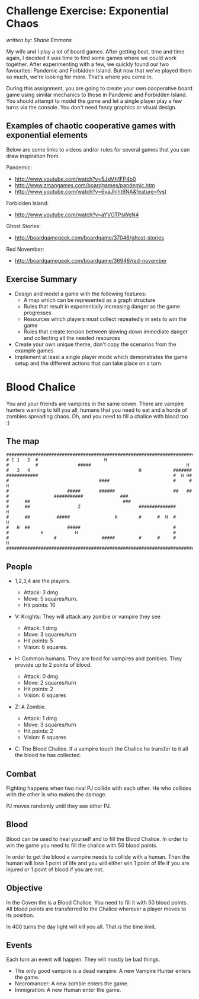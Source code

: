 Challenge Exercise: Exponential Chaos
=====================================

_written by: Shane Emmons_

My wife and I play a lot of board games. After getting beat, time and time
again, I decided it was time to find some games where we could work together.
After experimenting with a few, we quickly found our two favourites: Pandemic
and Forbidden Island. But now that we've played them so much, we're looking for
more. That's where you come in. 

During this assignment, you are going to create
your own cooperative board game using similar mechanics to those in Pandemic
and Forbidden Island. You should attempt to model the game and let a single
player play a few turns via the console. You don't need fancy graphics or
visual design.

## Examples of chaotic cooperative games with exponential elements

Below are some links to videos and/or rules for several games that you can draw
inspiration from.

Pandemic:

- http://www.youtube.com/watch?v=5JxMh1FP4b0
- http://www.zmangames.com/boardgames/pandemic.htm
- http://www.youtube.com/watch?v=6vaJhiht8NA&feature=fvst

Forbidden Island:

- http://www.youtube.com/watch?v=aYVOTPsWeN4

Ghost Stories: 

- http://boardgamegeek.com/boardgame/37046/ghost-stories

Red November: 

- http://boardgamegeek.com/boardgame/36946/red-november

## Exercise Summary

- Design and model a game with the following features:
  - A map which can be represented as a graph structure
  - Rules that result in exponentially increasing danger as the game progresses
  - Resources which players must collect repeatedly in sets to win the game
  - Rules that create tension between slowing down immediate danger and
    collecting all the needed resources
- Create your own unique theme, don't copy the scenarios from the example games
- Implement at least a single player mode which demonstrates the game setup and the
  different actions that can take place on a turn.

# Blood Chalice

You and your friends are vampires in the same coven. There are vampire hunters wanting to kill you all, humans that you need to eat and a horde of zombies spreading chaos. Oh, and you need to fill a chalice with blood too :)

## The map
              


	####################################################################################
	# C 1   2  #                         H
	#          #               #####                                    H
	#   3   4                                         H            #######
	############                                                   #  H H#
	#                                  ####                        #     #        H
	#                      #####       ######                      ##   ##
	#                 ###########              ###
	#      ##                                   ###
	#      ##                  Z                      ##############               H
	#      ##          #####                 K        #      #  H  #       H
	#   H  ##              #####                                   #
	#            H            H                 	               #
	#                 #                 #####         #      #     #              H
	####################################################################################
     
## People

* 1,2,3,4  are the players.  
	* Attack: 3 dmg	
	* Move: 5 squares/turn.
	* Hit points: 10
	
* V: Knights: They will attack any zombie or vampire they see
	* Attack: 1 dmg
	* Move: 3 squares/turn
	* Hit points: 5   
	* Vision: 6 squares.                         
	
* H: Common humans. They are food for vampires and zombies. They provide up to 2 points of blood.
	* Attack: 0 dmg
	* Move: 2 squares/turn
	* Hit points: 2
	* Vision: 6 squares
	
* Z: A Zombie.  
	* Attack: 1 dmg
	* Move: 3 squares/turn
	* Hit points: 2
	* Vision: 6 squares	
	
* C: The Blood Chalice. If a vampire touch the Chalice he transfer to it all the blood he has collected.    

## Combat

Fighting happens when two rival PJ collide with each other. He who collides with the other is who makes the damage.

PJ moves randomly until they see other PJ.

## Blood

Blood can be used to heal yourself and to fill the Blood Chalice. In order to win the game you need to fill the chalice with 50 blood points.                                                                                                   

In order to get the blood a vampire needs to collide with a human. Then the human will lose 1 point of life and you will either win 1 point of life if you are injured or 1 point of blood if you are not.

## Objective

In the Coven the is a Blood Chalice. You need to fill it with 50 blood points. All blood points are transferred to the Chalice wherever a player moves to its position.
	                                    
In 400 turns the day light will kill you all. That is the time limit.
	
## Events

Each turn an event will happen. They will mostly be bad things.

* The only good vampire is a dead vampire: A new Vampire Hunter enters the game.
* Necromancer: A new zombie enters the game.
* Immigration: A new Human enter the game.